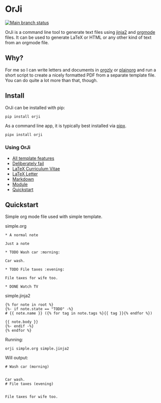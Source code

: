 # OrJi

[![Main branch status](https://github.com/crdoconnor/orji/actions/workflows/regression.yml/badge.svg)](https://github.com/crdoconnor/orji/actions/workflows/regression.yml)

OrJi is a command line tool to generate text files using [jinja2](https://en.wikipedia.org/wiki/Jinja_(template_engine))
and [orgmode](https://en.wikipedia.org/wiki/Org-mode) files. It can be used to generate LaTeX or HTML or any other kind of text from an orgmode file.

## Why?

For me so I can write letters and documents in [orgzly](https://orgzly.com/) or [plainorg](https://plainorg.com/) and run
a short script to create a nicely formatted PDF from a separate template file.
You can do quite a lot more than that, though.

## Install

OrJi can be installed with pip:

```bash
pip install orji
```

As a command line app, it is typically best installed via
[pipx](https://pypa.github.io/pipx/).

```bash
pipx install orji
```

### Using OrJi

- [All template features](https://hitchdev.com/orji/using/all-template-features)
- [Deliberately fail](https://hitchdev.com/orji/using/deliberate-failure)
- [LaTeX Curriculum Vitae](https://hitchdev.com/orji/using/latex-cv)
- [LaTeX Letter](https://hitchdev.com/orji/using/latex-letter)
- [Markdown](https://hitchdev.com/orji/using/markdown)
- [Module](https://hitchdev.com/orji/using/module)
- [Quickstart](https://hitchdev.com/orji/using/quickstart)


## Quickstart



Simple org mode file used with simple template.





simple.org
```
* A normal note

Just a note

* TODO Wash car :morning:

Car wash.

* TODO File taxes :evening:

File taxes for wife too.

* DONE Watch TV

```


simple.jinja2
```
{% for note in root %}
{%- if note.state == "TODO" -%}
# {{ note.name }} ({% for tag in note.tags %}{{ tag }}{% endfor %})

{{ note.body }}
{%- endif -%}
{% endfor %}

```




Running:
```
orji simple.org simple.jinja2
```

Will output:
```
# Wash car (morning)


Car wash.
# File taxes (evening)


File taxes for wife too.


```

